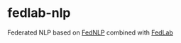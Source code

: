 # fedlab-nlp
Federated NLP based on [FedNLP](https://github.com/FedML-AI/FedNLP) combined with [FedLab](https://github.com/SMILELab-FL/FedLab)
